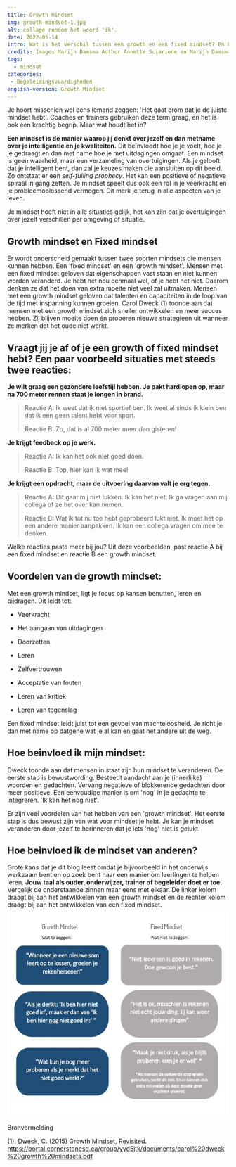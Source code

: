 ```yaml
---
title: Growth mindset
img: growth-mindset-1.jpg
alt: collage rondom het woord 'ik'.
date: 2022-05-14
intro: Wat is het verschil tussen een growth en een fixed mindset? En hoe beinvloed je je eigen mindset of die van bijvoorbeeld je leerlingen?
credits: Images Marijn Damsma Author Annette Sciarione en Marijn Damsma
tags:
  - mindset
categories:
 - Begeleidingsvaardigheden
english-version: Growth Mindset
---
```


Je hoort misschien wel eens iemand zeggen: 'Het gaat erom dat je de
juiste mindset hebt'. Coaches en trainers gebruiken deze term graag, en het is ook een krachtig begrip. Maar wat houdt het in?

**Een mindset is de manier waarop jij denkt over jezelf en dan metname
over je intelligentie en je kwaliteiten.** Dit beïnvloedt hoe je je voelt,
hoe je je gedraagt en dan met name hoe je met uitdagingen omgaat. Een
mindset is geen waarheid, maar een verzameling van overtuigingen. Als je
gelooft dat je intelligent bent, dan zal je keuzes maken die aansluiten
op dit beeld. Zo ontstaat er een *self-fulling prophecy*. Het kan een
positieve of negatieve spiraal in gang zetten. Je mindset speelt dus ook
een rol in je veerkracht en je probleemoplossend vermogen. Dit merk je
terug in alle aspecten van je leven.

Je mindset hoeft niet in alle situaties gelijk, het kan zijn dat je
overtuigingen over jezelf verschillen per omgeving of situatie.

## Growth mindset en Fixed mindset

Er wordt onderscheid gemaakt tussen twee soorten mindsets die mensen
kunnen hebben. Een 'fixed mindset' en een 'growth mindset'. Mensen met
een fixed mindset geloven dat eigenschappen vast staan en niet kunnen
worden veranderd. Je hebt het nou eenmaal wel, of je hebt het niet.
Daarom denken ze dat het doen van extra moeite niet veel zal uitmaken.
Mensen met een growth mindset geloven dat talenten en capaciteiten in
de loop van de tijd met inspanning kunnen groeien. Carol Dweck (1)
toonde aan dat mensen met een growth mindset zich sneller ontwikkelen en
meer succes hebben. Zij blijven moeite doen én proberen nieuwe
strategieen uit wanneer ze merken dat het oude niet werkt.

## Vraagt jij je af of je een growth of fixed mindset hebt? Een paar voorbeeld situaties met steeds twee reacties:

**Je wilt graag een gezondere leefstijl hebben. Je pakt hardlopen op,
maar na 700 meter rennen staat je longen in brand.**

> Reactie A: Ik weet dat ik niet sportief ben. Ik weet al sinds ik klein
> ben dat ik een geen talent hebt voor sport.
>
> Reactie B: Zo, dat is al 700 meter meer dan gisteren!



**Je krijgt feedback op je werk.**

> Reactie A: Ik kan het ook niet goed doen.
>
> Reactie B: Top, hier kan ik wat mee!



**Je krijgt een opdracht, maar de uitvoering daarvan valt je erg tegen.**

> Reactie A: Dit gaat mij niet lukken. Ik kan het niet. Ik ga vragen aan
> mij collega of ze het over kan nemen.
>
> Reactie B: Wat ik tot nu toe hebt geprobeerd lukt niet. Ik moet het op
> een andere manier aanpakken. Ik kan een collega vragen om mee te
> denken.

Welke reacties paste meer bij jou? Uit deze voorbeelden, past reactie A
bij een fixed mindset en reactie B een growth mindset.

## Voordelen van de growth mindset:

Met een growth mindset, ligt je focus op kansen benutten, leren en
bijdragen. Dit leidt tot:

-   Veerkracht

-   Het aangaan van uitdagingen

-   Doorzetten

-   Leren

-   Zelfvertrouwen

-   Acceptatie van fouten

-   Leren van kritiek

-   Leren van tegenslag

Een fixed mindset leidt juist tot een gevoel van machteloosheid. Je
richt je dan met name op datgene wat je al kan en gaat het andere uit de weg.

## Hoe beinvloed ik mijn mindset:

Dweck toonde aan dat mensen in staat zijn hun mindset te veranderen. De
eerste stap is bewustwording. Besteedt aandacht aan je (innerlijke)
woorden en gedachten. Vervang negatieve of blokkerende gedachten door
meer positieve. Een eenvoudige manier is om 'nog' in je gedachte te
integreren. 'Ik kan het nog niet'.

Er zijn veel voordelen van het hebben van een 'growth mindset'. Het
eerste stap is dus bewust zijn van wat voor mindset je hebt. Je kan je
mindset veranderen door jezelf te herinneren dat je iets 'nog' niet is
gelukt.

## Hoe beinvloed ik de mindset van anderen?

Grote kans dat je dit blog leest omdat je bijvoorbeeld in het onderwijs
werkzaam bent en op zoek bent naar een manier om leerlingen te helpen
leren. **Jouw taal als ouder, onderwijzer, trainer of begeleider doet er
toe.** Vergelijk de onderstaande zinnen maar eens met elkaar. De linker
kolom draagt bij aan het ontwikkelen van een growth mindset en de
rechter kolom draagt bij aan het ontwikkelen van een fixed mindset.
![Voorbeeld uitspraken](./growth-mindset-2.jpg)


Bronvermelding

(1). Dweck, C. (2015) Growth Mindset, Revisited.
https://portal.cornerstonesd.ca/group/yyd5jtk/documents/carol%20dweck%20growth%20mindsets.pdf

